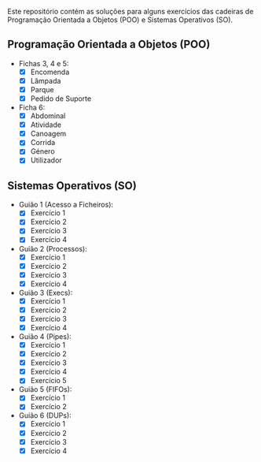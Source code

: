 Este repositório contém as soluções para alguns exercícios das cadeiras de Programação Orientada a Objetos (POO) e Sistemas Operativos (SO).

## Programação Orientada a Objetos (POO)

- Fichas 3, 4 e 5:
  - [x] Encomenda
  - [x] Lâmpada
  - [x] Parque
  - [x] Pedido de Suporte
  
- Ficha 6:
  - [x] Abdominal
  - [x] Atividade
  - [x] Canoagem
  - [x] Corrida
  - [x] Género
  - [x] Utilizador

## Sistemas Operativos (SO)

- Guião 1 (Acesso a Ficheiros): 
  - [x] Exercício 1
  - [x] Exercício 2
  - [x] Exercício 3
  - [x] Exercício 4

- Guião 2 (Processos): 
  - [x] Exercício 1
  - [x] Exercício 2
  - [x] Exercício 3
  - [x] Exercício 4

- Guião 3 (Execs):
  - [x] Exercício 1
  - [x] Exercício 2
  - [x] Exercício 3
  - [x] Exercício 4

- Guião 4 (Pipes): 
  - [x] Exercício 1
  - [x] Exercício 2
  - [x] Exercício 3
  - [x] Exercício 4
  - [x] Exercício 5

- Guião 5 (FIFOs): 
  - [x] Exercício 1
  - [x] Exercício 2

- Guião 6 (DUPs): 
  - [x] Exercício 1
  - [x] Exercício 2
  - [x] Exercício 3
  - [x] Exercício 4